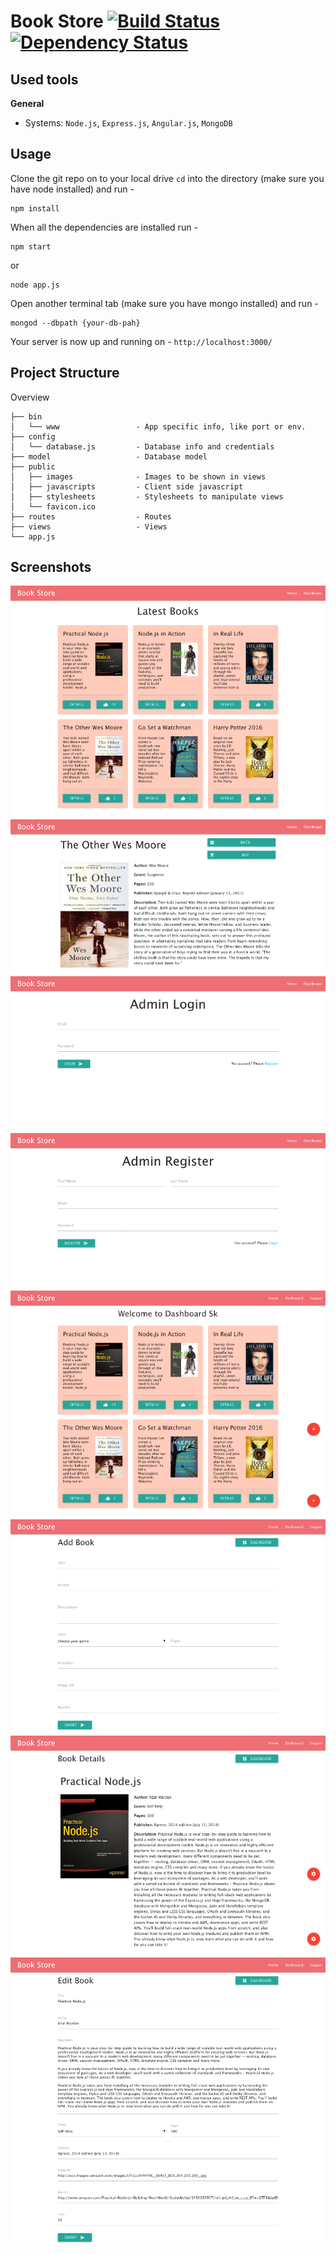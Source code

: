 # Book Store [![Build Status](https://travis-ci.org/skarif2/express-authentication.svg?branch=master)](https://travis-ci.org/skarif2/express-authentication) [![Dependency Status](https://david-dm.org/skarif2/express-authentication.svg)](https://david-dm.org/skarif2/express-authentication)

## Used tools

**General**

* Systems: `Node.js`, `Express.js`, `Angular.js`, `MongoDB`

## Usage

Clone the git repo on to your local drive
`cd` into the directory (make sure you have node installed) and run -
```
npm install 
```
When all the dependencies are installed run -
```
npm start
```
or
```
node app.js
```

Open another terminal tab (make sure you have mongo installed) and run -
```
mongod --dbpath {your-db-pah}
```

Your server is now up and running on - `http://localhost:3000/`

## Project Structure

Overview

    ├── bin
    │   └── www                 - App specific info, like port or env.
    ├── config
    │   └── database.js         - Database info and credentials
    ├── model                   - Database model
    ├── public
    │   ├── images              - Images to be shown in views
    │   ├── javascripts         - Client side javascript
    │   ├── stylesheets         - Stylesheets to manipulate views
    │   └── favicon.ico
    ├── routes                  - Routes
    ├── views                   - Views
    └── app.js

## Screenshots

![alt tag](https://raw.githubusercontent.com/skarif2/express-authentication/master/.show_img/sk-devenv-io-1.png)
![alt tag](https://raw.githubusercontent.com/skarif2/express-authentication/master/.show_img/sk-devenv-io-2.png)
![alt tag](https://raw.githubusercontent.com/skarif2/express-authentication/master/.show_img/sk-devenv-io-7.png)
![alt tag](https://raw.githubusercontent.com/skarif2/express-authentication/master/.show_img/sk-devenv-io-8.png)
![alt tag](https://raw.githubusercontent.com/skarif2/express-authentication/master/.show_img/sk-devenv-io-3.png)
![alt tag](https://raw.githubusercontent.com/skarif2/express-authentication/master/.show_img/sk-devenv-io-4.png)
![alt tag](https://raw.githubusercontent.com/skarif2/express-authentication/master/.show_img/sk-devenv-io-5.png)
![alt tag](https://raw.githubusercontent.com/skarif2/express-authentication/master/.show_img/sk-devenv-io-6.png)



